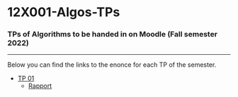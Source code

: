 # 12X001-Algos-TPs

### TPs of Algorithms to be handed in on Moodle (Fall semester 2022)

---

Below you can find the links to the enonce for each TP of the semester.  

- [TP 01](TP01/TP01.pdf)
  - [Rapport](TP01/TP01-rapport.pdf)

